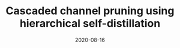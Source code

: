 ---
title: "Cascaded channel pruning using hierarchical self-distillation"
collection: publications
permalink: /publication/2020-08-16-cascaded-channel-pruning-using-hierarchical-self-distillation
excerpt: 'In this paper, we propose an approach for filter-level pruning with hierarchical knowledge distillation based on the teacher, teaching-assistant, and student framework. Our
method makes use of teaching assistants at intermediate pruning levels that share the
same architecture and weights as the target student. We propose to prune each model
independently using the gradient information from its corresponding teacher. By considering the relative sizes of each student-teacher pair, this formulation provides a natural
trade-off between the capacity gap for knowledge distillation and the bias of the filter
saliency updates. Our results show improvements in the attainable accuracy and model
compression across the CIFAR10 and ImageNet classification tasks using the VGG16
and ResNet50 architectures.'
date: 2020-08-16
venue: 'Proceedings of BMVA British Machine Vision Conference (BMVC’20)'
paperurl: 'https://www.bmvc2020-conference.com/assets/papers/0525.pdf'
citation: 'Miles, R., & Mikolajczyk, K. (2020). Cascaded channel pruning using hierarchical self-distillation. BMVC.'
figurepdf: '/images/cascaded_pruning_self_distillation.pdf'
---